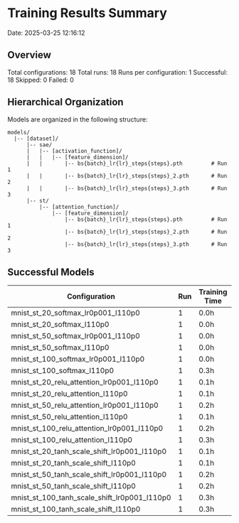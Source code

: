 # Training Results Summary

Date: 2025-03-25 12:16:12

## Overview

Total configurations: 18
Total runs: 18
Runs per configuration: 1
Successful: 18
Skipped: 0
Failed: 0

## Hierarchical Organization

Models are organized in the following structure:
```
models/
  |-- [dataset]/
      |-- sae/
      |   |-- [activation_function]/
      |   |   |-- [feature_dimension]/
      |   |       |-- bs{batch}_lr{lr}_steps{steps}.pth         # Run 1
      |   |       |-- bs{batch}_lr{lr}_steps{steps}_2.pth       # Run 2
      |   |       |-- bs{batch}_lr{lr}_steps{steps}_3.pth       # Run 3
      |-- st/
          |-- [attention_function]/
              |-- [feature_dimension]/
                  |-- bs{batch}_lr{lr}_steps{steps}.pth         # Run 1
                  |-- bs{batch}_lr{lr}_steps{steps}_2.pth       # Run 2
                  |-- bs{batch}_lr{lr}_steps{steps}_3.pth       # Run 3
```

## Successful Models

| Configuration | Run | Training Time | Path |
|--------------|-----|---------------|------|
| mnist_st_20_softmax_lr0p001_l110p0 | 1 | 0.0h | models\mnist\st\softmax\20\bs4096_lr0p001_steps6000_l110p0.pth |
| mnist_st_20_softmax_l110p0 | 1 | 0.0h | models\mnist\st\softmax\20\bs4096_lr5e-05_steps6000_l110p0.pth |
| mnist_st_50_softmax_lr0p001_l110p0 | 1 | 0.0h | models\mnist\st\softmax\50\bs4096_lr0p001_steps6390_l110p0.pth |
| mnist_st_50_softmax_l110p0 | 1 | 0.0h | models\mnist\st\softmax\50\bs4096_lr5e-05_steps6390_l110p0.pth |
| mnist_st_100_softmax_lr0p001_l110p0 | 1 | 0.0h | models\mnist\st\softmax\100\bs4096_lr0p001_steps10755_l110p0.pth |
| mnist_st_100_softmax_l110p0 | 1 | 0.3h | models\mnist\st\softmax\100\bs4096_lr5e-05_steps10755_l110p0.pth |
| mnist_st_20_relu_attention_lr0p001_l110p0 | 1 | 0.1h | models\mnist\st\relu_attention\20\bs4096_lr0p001_steps6000_l110p0.pth |
| mnist_st_20_relu_attention_l110p0 | 1 | 0.1h | models\mnist\st\relu_attention\20\bs4096_lr5e-05_steps6000_l110p0.pth |
| mnist_st_50_relu_attention_lr0p001_l110p0 | 1 | 0.2h | models\mnist\st\relu_attention\50\bs4096_lr0p001_steps6390_l110p0.pth |
| mnist_st_50_relu_attention_l110p0 | 1 | 0.1h | models\mnist\st\relu_attention\50\bs4096_lr5e-05_steps6390_l110p0.pth |
| mnist_st_100_relu_attention_lr0p001_l110p0 | 1 | 0.2h | models\mnist\st\relu_attention\100\bs4096_lr0p001_steps10755_l110p0.pth |
| mnist_st_100_relu_attention_l110p0 | 1 | 0.3h | models\mnist\st\relu_attention\100\bs4096_lr5e-05_steps10755_l110p0.pth |
| mnist_st_20_tanh_scale_shift_lr0p001_l110p0 | 1 | 0.1h | models\mnist\st\tanh_scale_shift\20\bs4096_lr0p001_steps6000_l110p0.pth |
| mnist_st_20_tanh_scale_shift_l110p0 | 1 | 0.1h | models\mnist\st\tanh_scale_shift\20\bs4096_lr5e-05_steps6000_l110p0.pth |
| mnist_st_50_tanh_scale_shift_lr0p001_l110p0 | 1 | 0.2h | models\mnist\st\tanh_scale_shift\50\bs4096_lr0p001_steps6390_l110p0.pth |
| mnist_st_50_tanh_scale_shift_l110p0 | 1 | 0.2h | models\mnist\st\tanh_scale_shift\50\bs4096_lr5e-05_steps6390_l110p0.pth |
| mnist_st_100_tanh_scale_shift_lr0p001_l110p0 | 1 | 0.3h | models\mnist\st\tanh_scale_shift\100\bs4096_lr0p001_steps10755_l110p0.pth |
| mnist_st_100_tanh_scale_shift_l110p0 | 1 | 0.3h | models\mnist\st\tanh_scale_shift\100\bs4096_lr5e-05_steps10755_l110p0.pth |

